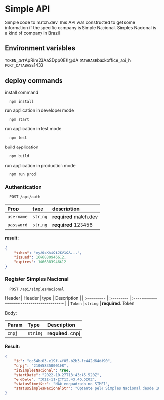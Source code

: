 
# Simple API

Simple code to match.dev
This API was constructed to get some information if the specific company is Simple Nacional. Simples Nacional is a kind of company in Brazil

## Environment variables
`TOKEN_JWT`ApRIn(23AaSDppOE)!@dA
`DATABASE`backoffice_api_h
`PORT_DATABASE`1433

## deploy commands

install command
```bash
  npm install 
```
run application in developer mode
```bash
  npm start 
```
run application in test mode
```bash
  npm test
```
build application
```bash
  npm build
```
run application in production mode
```bash
  npm run prod
```

### Authentication

```http
  POST /api/auth
```

| Prop   | type       | description                           |
| :---------- | :--------- | :---------------------------------- |
| `username` | `string` | **required** match.dev
| `password` | `string` | **required** 123456
#### result:

```json
{
    "token": "eyJ0eXAiOiJKV1QA...",
    "issued": 1666880946612,
    "expires": 1666883946612
}
```


### Register Simples Nacional

```http
  POST /api/simplesNacional

```
Header
| Header   | type       | Description                                   |
| :---------- | :--------- | :------------------------------------------ |
| `Token`      | `string` | **required**. Token  

Body:

| Param   | Type       | Description                                   |
| :---------- | :--------- | :------------------------------------------ |
| `cnpj`      | `string` | **required**. cnpj 

#### Result:

```json
{
    "id": "cc54bc03-e19f-4f05-b2b3-fc442d64d890",
    "cnpj": "21065835000108",
    "isSimplesNacional": true,
    "startDate": "2022-10-27T13:43:45.520Z",
    "endDate": "2022-11-27T13:43:45.520Z",
    "statusSimeiStr": "NÃO enquadrado no SIMEI",
    "statusSimplesNacionalStr": "Optante pelo Simples Nacional desde 18/09/2014"
}

